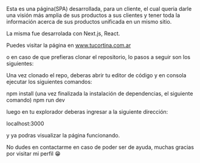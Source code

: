 Esta es una página(SPA) desarrollada, para un cliente, el cual queria darle una visión más amplia de sus productos a sus clientes
y tener toda la información acerca de sus productos unificada en un mismo sitio.

La misma fue desarrolada con Next.js, React.

Puedes visitar la página en www.tucortina.com.ar

o en caso de que prefieras clonar el repositorio, lo pasos a seguir son los siguientes:

Una vez clonado el repo, deberas abrir tu editor de código
y en consola ejecutar los siguientes comandos:

npm install
(una vez finalizada la instalación de dependencias, el siguiente comando)
npm run dev

luego en tu explorador deberas ingresar a la siguiente dirección:

localhost:3000

y ya podras visualizar la página funcionando.

No dudes en contactarme en caso de poder ser de ayuda, muchas gracias por visitar mi perfil 😁


